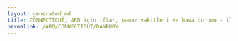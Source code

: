 ```yaml
---
layout: generated_md
title: CONNECTICUT, ABD için iftar, namaz vakitleri ve hava durumu - ilçe/eyalet seç
permalink: /ABD/CONNECTICUT/DANBURY
---
```


<script type="text/javascript">
  var country = ABD;
  var city = CONNECTICUT;
  var state = DANBURY;
  var lat = 72;
  var lon = 21;
</script>
